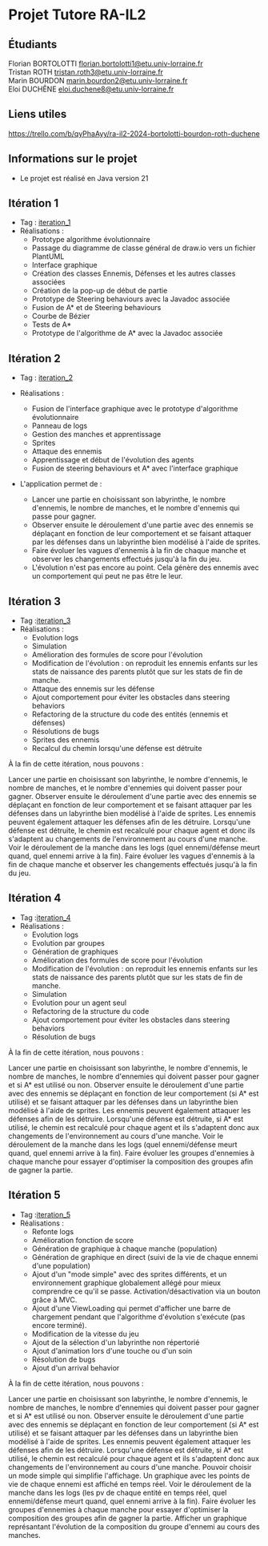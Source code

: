 # Projet Tutore RA-IL2
## Étudiants
Florian BORTOLOTTI florian.bortolotti1@etu.univ-lorraine.fr \
Tristan ROTH tristan.roth3@etu.univ-lorraine.fr \
Marin BOURDON marin.bourdon2@etu.univ-lorraine.fr \
Eloi DUCHÊNE eloi.duchene8@etu.univ-lorraine.fr 
## Liens utiles
https://trello.com/b/qyPhaAyy/ra-il2-2024-bortolotti-bourdon-roth-duchene

## Informations sur le projet
 - Le projet est réalisé en Java version 21

## Itération 1 
 - Tag : [iteration_1](https://github.com/ED54000/Projet_Tutore_RA-IL2_BOURDON_BORTOLOTTI_ROTH_DUCHENE/releases/tag/It%C3%A9ration_1)
 - Réalisations :
     - Prototype algorithme évolutionnaire 
	 - Passage du diagramme de classe général de draw.io vers un fichier PlantUML
     - Interface graphique
	 - Création des classes Ennemis, Défenses et les autres classes associées
	 - Création de la pop-up de début de partie
	 - Prototype de Steering behaviours avec la Javadoc associée 
	 - Fusion de A* et de Steering behaviours
	 - Courbe de Bézier
	 - Tests de A*
     - Prototype de l'algorithme de A* avec la Javadoc associée
    
## Itération 2 
- Tag : [iteration_2](https://github.com/ED54000/Projet_Tutore_RA-IL2_BOURDON_BORTOLOTTI_ROTH_DUCHENE/releases/tag/It%C3%A9ration_2)
- Réalisations :
  - Fusion de l'interface graphique avec le prototype d'algorithme évolutionnaire
  - Panneau de logs
  - Gestion des manches et apprentissage
  - Sprites
  - Attaque des ennemis
  - Apprentissage et début de l'évolution des agents
  - Fusion de steering behaviours et A* avec l'interface graphique

- L'application permet de : 
	- Lancer une partie en choisissant son labyrinthe, le nombre d'ennemis, le nombre de manches, et le nombre d'ennemis qui passe pour gagner.
	- Observer ensuite le déroulement d'une partie avec des ennemis se déplaçant en fonction de leur comportement et se faisant attaquer par les défenses dans un labyrinthe bien modélisé à l'aide de sprites.
	- Faire évoluer les vagues d'ennemis à la fin de chaque manche et observer les changements effectués jusqu'à la fin du jeu.
 	- L'évolution n'est pas encore au point. Cela génère des ennemis avec un comportement qui peut ne pas être le leur. 
 ## Itération 3 
 - Tag :[iteration_3](https://github.com/ED54000/Projet_Tutore_RA-IL2_BOURDON_BORTOLOTTI_ROTH_DUCHENE/releases/tag/It%C3%A9ration_3)
- Réalisations : 
	- Evolution logs
	- Simulation 
	- Amélioration des formules de score pour l'évolution
	- Modification de l'évolution : on reproduit les ennemis enfants sur les stats de naissance des parents plutôt que sur les stats de fin de manche.
	- Attaque des ennemis sur les défense
	- Ajout comportement pour éviter les obstacles dans steering behaviors
	- Refactoring de la structure du code des entités (ennemis et défenses)
	- Résolutions de bugs
	- Sprites des ennemis
	- Recalcul du chemin lorsqu'une défense est détruite 

À la fin de cette itération, nous pouvons : 

Lancer une partie en choisissant son labyrinthe, le nombre d'ennemis, le nombre de manches, et le nombre d'ennemies qui doivent passer pour gagner.
Observer ensuite le déroulement d'une partie avec des ennemis se déplaçant en fonction de leur comportement et se faisant attaquer par les défenses dans un labyrinthe bien modélisé à l'aide de sprites. Les ennemis peuvent également attaquer les défenses afin de les détruire. Lorsqu'une défense est détruite, le chemin est recalculé pour chaque agent et donc ils s'adaptent au changements de l'environnement au cours d'une manche. Voir le déroulement de la manche dans les logs (quel ennemi/défense meurt quand, quel ennemi arrive à la fin). 
Faire évoluer les vagues d'ennemis à la fin de chaque manche et observer les changements effectués jusqu'à la fin du jeu.


 ## Itération 4 
  - Tag :[iteration_4](https://github.com/ED54000/Projet_Tutore_RA-IL2_BOURDON_BORTOLOTTI_ROTH_DUCHENE/releases/tag/It%C3%A9ration_4)
- Réalisations : 
	- Evolution logs
	- Evolution par groupes
	- Génération de graphiques
	- Amélioration des formules de score pour l'évolution
	- Modification de l'évolution : on reproduit les ennemis enfants sur les stats de naissance des parents plutôt que sur les stats de fin de manche.
	- Simulation
	- Evolution pour un agent seul
	- Refactoring de la structure du code
	- Ajout comportement pour éviter les obstacles dans steering behaviors
	- Résolution de bugs


À la fin de cette itération, nous pouvons : 

Lancer une partie en choisissant son labyrinthe, le nombre d'ennemis, le nombre de manches, le nombre d'ennemies qui doivent passer pour gagner 
et si A* est utilisé ou non.
Observer ensuite le déroulement d'une partie avec des ennemis se déplaçant en fonction de leur comportement (si A* est utilisé) et se faisant attaquer 
par les défenses dans un labyrinthe bien modélisé à l'aide de sprites. Les ennemis peuvent également attaquer les défenses afin de les détruire. 
Lorsqu'une défense est détruite, si A* est utilisé, le chemin est recalculé pour chaque agent et ils s'adaptent donc aux changements de l'environnement 
au cours d'une manche. Voir le déroulement de la manche dans les logs (quel ennemi/défense meurt quand, quel ennemi arrive à la fin). 
Faire évoluer les groupes d'ennemies à chaque manche pour essayer d'optimiser la composition des groupes afin de gagner la partie.



 ## Itération 5
  - Tag :[iteration_5](https://github.com/ED54000/Projet_Tutore_RA-IL2_BOURDON_BORTOLOTTI_ROTH_DUCHENE/releases/tag/It%C3%A9ration_5)
- Réalisations : 
	- Refonte logs
	- Amélioration fonction de score
	- Génération de graphique à chaque manche (population)
	- Génération de graphique en direct (suivi de la vie de chaque ennemi d'une population)
	- Ajout d'un "mode simple" avec des sprites différents, et un environnement graphique globalement allégé pour mieux comprendre ce qu'il se passe. Activation/désactivation via un bouton grâce à MVC.
	- Ajout d'une ViewLoading qui permet d'afficher une barre de chargement pendant que l'algorithme d'évolution s'exécute (pas encore terminé).
	- Modification de la vitesse du jeu 
	- Ajout de la sélection d'un labyrinthe non répertorié 
	- Ajout d'animation lors d'une touche ou d'un soin
	- Résolution de bugs
	- Ajout d'un arrival behavior


À la fin de cette itération, nous pouvons : 

Lancer une partie en choisissant son labyrinthe, le nombre d'ennemis, le nombre de manches, le nombre d'ennemies qui doivent passer pour gagner 
et si A* est utilisé ou non.
Observer ensuite le déroulement d'une partie avec des ennemis se déplaçant en fonction de leur comportement (si A* est utilisé) et se faisant attaquer 
par les défenses dans un labyrinthe bien modélisé à l'aide de sprites. Les ennemis peuvent également attaquer les défenses afin de les détruire. 
Lorsqu'une défense est détruite, si A* est utilisé, le chemin est recalculé pour chaque agent et ils s'adaptent donc aux changements de l'environnement 
au cours d'une manche. Pouvoir choisir un mode simple qui simplifie l'affichage. Un graphique avec les points de vie de chaque ennemi est affiché en temps réel.
Voir le déroulement de la manche dans les logs (les pv de chaque entité en temps réel, quel ennemi/défense meurt quand, quel ennemi arrive à la fin). 
Faire évoluer les groupes d'ennemies à chaque manche pour essayer d'optimiser la composition des groupes afin de gagner la partie.
Afficher un graphique représantant l'évolution de la composition du groupe d'ennemi au cours des manches.
